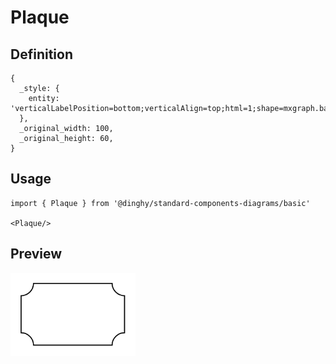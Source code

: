 # Plaque

## Definition

```
{
  _style: { 
    entity: 'verticalLabelPosition=bottom;verticalAlign=top;html=1;shape=mxgraph.basic.plaque;dx=6;whiteSpace=wrap;',
  },
  _original_width: 100,
  _original_height: 60,
}
```

## Usage

```
import { Plaque } from '@dinghy/standard-components-diagrams/basic'

<Plaque/>
```

## Preview

<img src="./plaque.png" width="200"/>
